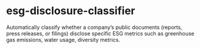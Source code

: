 # esg-disclosure-classifier
Automatically classify whether a company’s public documents (reports, press releases, or filings) disclose specific ESG metrics such as greenhouse gas emissions, water usage, diversity metrics.
